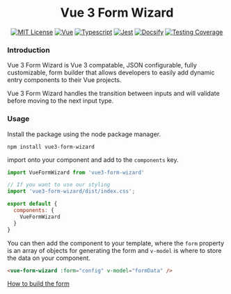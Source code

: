 <div style="text-align:center" align="center">

<!-- ![Package Logo]() -->

# Vue 3 Form Wizard

[![MIT License](https://img.shields.io/badge/license-MIT-brightgreen)](/templates/LICENSE.md)
[![Vue](https://img.shields.io/badge/vue-3.0.5-%2342b883)](https://v3.vuejs.org/)
[![Typescript](https://img.shields.io/badge/typescript-4.1.3-blue)](https://www.typescriptlang.org/)
[![Jest](https://img.shields.io/badge/jest-26.6.3-red)](https://jestjs.io/en/)
[![Docsify](https://img.shields.io/badge/docsify-4.11.6-green)](https://docsify.js.org/#/)
[![Testing Coverage](https://img.shields.io/badge/coverage-100%25-green)](https://github.com/Anivive/vue-package-starter)

</div> 

### Introduction
Vue 3 Form Wizard is Vue 3 compatable, JSON configurable, fully customizable, form builder that allows developers to easily add dynamic entry components to their Vue projects.

Vue 3 Form Wizard handles the transition between inputs and will validate before moving to the next input type. 

### Usage
Install the package using the node package manager. 

```npm
npm install vue3-form-wizard
```

import onto your component and add to the `components` key.

```js
import VueFormWizard from 'vue3-form-wizard'

// If you want to use our styling
import 'vue3-form-wizard/dist/index.css'; 

export default {
  components: {
    VueFormWizard
  }
}
```

You can then add the component to your template, where the `form` property is an array of objects for generating the form and `v-model` is where to store the data on your component.

```html
<vue-form-wizard :form="config" v-model="formData" />
```

[How to build the form](getting_started/quickstart.md)